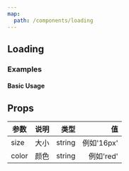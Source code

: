 ```yaml
---
map:
  path: /components/loading
---
```


## Loading

### Examples

#### Basic Usage

<demo src="./demo/demo.vue"
  language="vue"
  title="基本用法"
  desc="loading组件。">
</demo>

## Props

| 参数  | 说明 |   类型 |         值 |
| ----- | ---: | -----: | ---------: |
| size  | 大小 | string | 例如'16px' |
| color | 颜色 | string |  例如'red' |
